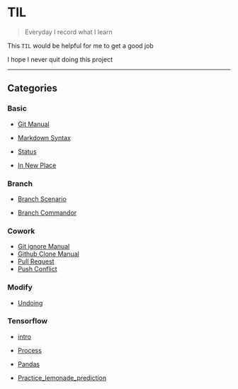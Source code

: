 # TIL
> Everyday I record what I learn

This `TIL` would be helpful for me to get a good job

I hope I never quit doing this project

---

## Categories
### Basic

- [Git Manual](https://github.com/lee-seunghoon/TIL/blob/master/git/01_git.md)
- [Markdown Syntax](https://github.com/lee-seunghoon/TIL/blob/master/markdown.md)

- [Status](./2020.12.30(Wed)/status.md)
- [In New Place](./2020.12.30(Wed)/to_do_list_새로운환경.md)



### Branch

- [Branch Scenario](./2020.12.30(Wed)/branch_scenario.md)

- [Branch Commandor](./2020.12.30(Wed)/branch_명령어.md)



### Cowork

- [Git ignore Manual](./2020.12.30(Wed)/git_ignore_사용법.md)
- [Github Clone Manual](./2020.12.30(Wed)/github_clone_방법.md)
- [Pull Request](./2020.12.30(Wed)/pull_request.md)
- [Push Conflict](./2020.12.30(Wed)/push_충돌_상황.md)



### Modify

- [Undoing](./2020.12.30(Wed)/undoing.md)



### Tensorflow

- [intro](./Tensorflow101/Tensorflow_01_intro.md)

- [Process](./Tensorflow101/Tensorflow_02_process.md)

- [Pandas](./Tensorflow101/Tensorflow_03_pandas.md)

- [Practice_lemonade_prediction](./Tensorflow101/Tensorflow_04_practice.md)

  

